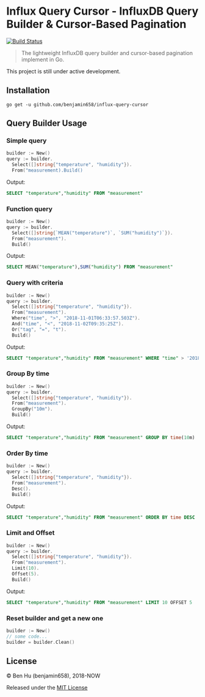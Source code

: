 # Influx Query Cursor - InfluxDB Query Builder & Cursor-Based Pagination

[![Build Status](https://travis-ci.org/benjamin658/influx-query-cursor.svg?branch=master)](https://travis-ci.org/benjamin658/influx-query-cursor.svg?branch=master)

> The lightweight InfluxDB query builder and cursor-based pagination implement in Go.

This project is still under active development.

## Installation

`go get -u github.com/benjamin658/influx-query-cursor`

## Query Builder Usage

### Simple query

```go
builder := New()
query := builder.
  Select([]string{"temperature", "humidity"}).
  From("measurement).Build()
```

Output:

```sql
SELECT "temperature","humidity" FROM "measurement"
```

### Function query

```go
builder := New()
query := builder.
  Select([]string{`MEAN("temperature")`, `SUM("humidity")`}).
  From("measurement").
  Build()
```

Output:

```sql
SELECT MEAN("temperature"),SUM("humidity") FROM "measurement"
```

### Query with criteria

```go
builder := New()
query := builder.
  Select([]string{"temperature", "humidity"}).
  From("measurement").
  Where("time", ">", "2018-11-01T06:33:57.503Z").
  And("time", "<", "2018-11-02T09:35:25Z").
  Or("tag", "=", "t").
  Build()
```

Output:

```sql
SELECT "temperature","humidity" FROM "measurement" WHERE "time" > '2018-11-01T06:33:57.503Z' AND "time" < '2018-11-02T09:35:25Z' OR "tag" = 't'
```

### Group By time

```go
builder := New()
query := builder.
  Select([]string{"temperature", "humidity"}).
  From("measurement").
  GroupBy("10m").
  Build()
```

Output:

```sql
SELECT "temperature","humidity" FROM "measurement" GROUP BY time(10m)
```

### Order By time

```go
builder := New()
query := builder.
  Select([]string{"temperature", "humidity"}).
  From("measurement").
  Desc().
  Build()
```

Output:

```sql
SELECT "temperature","humidity" FROM "measurement" ORDER BY time DESC
```

### Limit and Offset

```go
builder := New()
query := builder.
  Select([]string{"temperature", "humidity"}).
  From("measurement").
  Limit(10).
  Offset(5).
  Build()
```

Output:

```sql
SELECT "temperature","humidity" FROM "measurement" LIMIT 10 OFFSET 5
```

### Reset builder and get a new one

```go
builder := New()
// some code...
builder = builder.Clean()
```

License
-------

© Ben Hu (benjamin658), 2018-NOW

Released under the [MIT License](https://github.com/benjamin658/influx-query-cursor/blob/master/LICENSE)